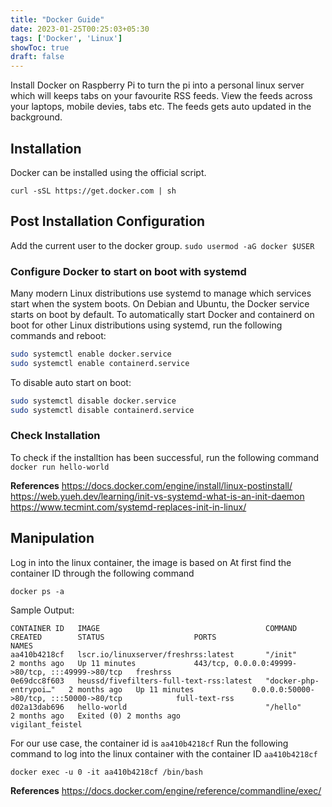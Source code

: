 ```yaml
---
title: "Docker Guide"
date: 2023-01-25T00:25:03+05:30
tags: ['Docker', 'Linux']
showToc: true
draft: false
---
```

Install Docker on Raspberry Pi to turn the pi into a personal linux server which will keeps tabs on your favourite RSS feeds. View the feeds across your laptops, mobile devies, tabs etc. The feeds gets auto updated in the background.

## Installation
Docker can be installed using the official script.
```
curl -sSL https://get.docker.com | sh
```

## Post Installation Configuration

Add the current user to the docker group.
```sudo usermod -aG docker $USER```

### Configure Docker to start on boot with systemd

Many modern Linux distributions use systemd to manage which services start when the system boots. On Debian and Ubuntu, the Docker service starts on boot by default. To automatically start Docker and containerd on boot for other Linux distributions using systemd, run the following commands and reboot:

```sh 
sudo systemctl enable docker.service
sudo systemctl enable containerd.service
```

To disable auto start on boot:
```sh
sudo systemctl disable docker.service
sudo systemctl disable containerd.service
```

### Check Installation
To check if the installtion has been successful, run the following command
```docker run hello-world```

**References**
https://docs.docker.com/engine/install/linux-postinstall/
https://web.yueh.dev/learning/init-vs-systemd-what-is-an-init-daemon
https://www.tecmint.com/systemd-replaces-init-in-linux/

## Manipulation

Log in into the linux container, the image is based on
At first find the container ID through the following command
```
docker ps -a
```

Sample Output:
```
CONTAINER ID   IMAGE                                     COMMAND                  CREATED        STATUS                    PORTS                                              NAMES
aa410b4218cf   lscr.io/linuxserver/freshrss:latest       "/init"                  2 months ago   Up 11 minutes             443/tcp, 0.0.0.0:49999->80/tcp, :::49999->80/tcp   freshrss
0e69dcc8f603   heussd/fivefilters-full-text-rss:latest   "docker-php-entrypoi…"   2 months ago   Up 11 minutes             0.0.0.0:50000->80/tcp, :::50000->80/tcp            full-text-rss
d02a13dab696   hello-world                               "/hello"                 2 months ago   Exited (0) 2 months ago                                                      vigilant_feistel
```

For our use case, the container id is `aa410b4218cf`
Run the following command to log into the linux container with the container ID ```aa410b4218cf```
```
docker exec -u 0 -it aa410b4218cf /bin/bash
```
**References**
https://docs.docker.com/engine/reference/commandline/exec/
